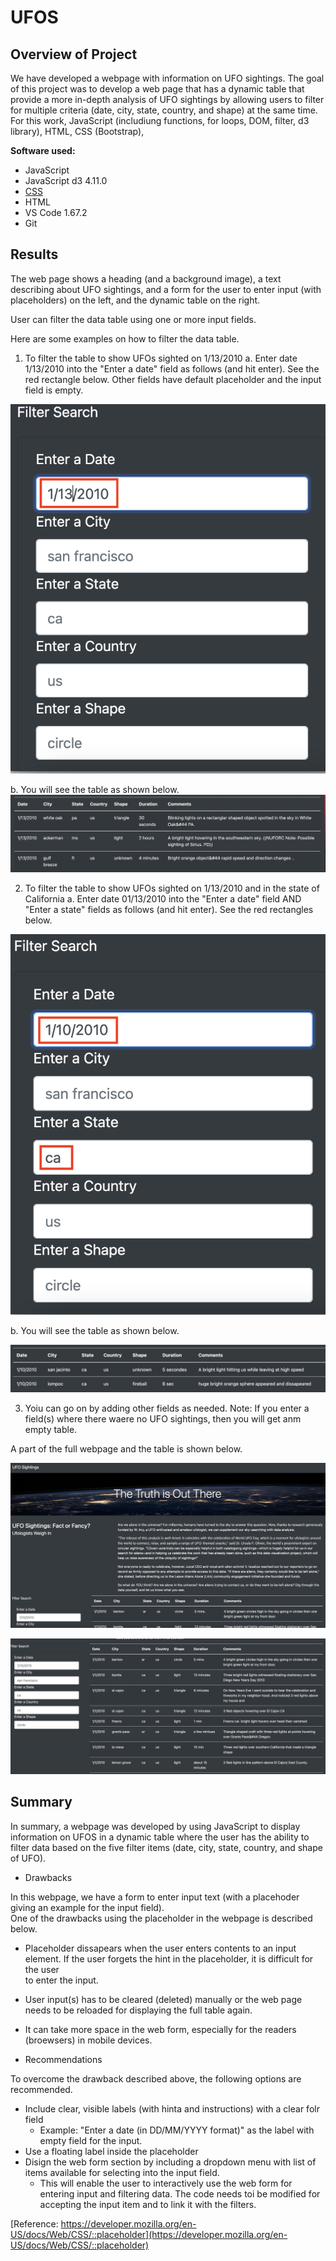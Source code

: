 # UFOS


## Overview of Project

We have developed a webpage with information on UFO sightings. The goal of this project was to develop a web page that has a dynamic table that provide a more in-depth analysis of UFO sightings by allowing users to filter for multiple criteria (date, city, state, country, and shape) at the same time. For this work, JavaScript (includiung functions, for loops, DOM, filter, d3 library), HTML, CSS (Bootstrap), 


**Software used:** 
- JavaScript
- JavaScript d3 4.11.0
- [CSS](https://maxcdn.bootstrapcdn.com/bootstrap/4.0.0/css/bootstrap.min.css)
- HTML
- VS Code 1.67.2
- Git

## Results

The web page shows a heading (and a background image), a text describing about UFO sightings, and a form for the user to enter input (with placeholders) on the left, and the dynamic table on the right. 

User can filter the data table using one or more input fields. 

Here are some examples on how to filter the data table. 

1. To filter the table to show UFOs sighted on 1/13/2010
a. Enter date 1/13/2010 into the "Enter a date" field as follows (and hit enter). See the red rectangle below.
   Other fields have default placeholder and the input field is empty.

![Date Search](/images/date-search.png)

b. You will see the table as shown below.
![Date Search](/images/date-search-table.png)


2. To filter the table to show UFOs sighted on 1/13/2010 and in the state of California
a. Enter date 01/13/2010 into the "Enter a date" field AND "Enter a state" fields as follows (and hit enter). See the red rectangles below.

![Date Search](/images/date-state-search.png)

b. You will see the table as shown below.

![Date Search](/images/date-state-search-table.png)

3. Yoiu can go on by adding other fields as needed. Note: If you enter a field(s) where there waere no UFO sightings, then you will get anm empty table.

A part of the full webpage and the table is shown below.

![Date Search](/images/full-webpage.png)



![Date Search](/images/form-table.png)

## Summary

In summary, a webpage was developed by using JavaScript to display information on UFOS in a dynamic table where the user has the ability to filter data based on the five filter items (date, city, state, country, and shape of UFO). 

- Drawbacks

In this webpage, we have a form to enter input text (with a placehoder giving an example for the input field).  
One of the drawbacks using the placeholder in the webpage is described below. 
  - Placeholder dissapears when the user enters contents to an input element. If the user forgets the hint in the placeholder, it is difficult for the user   
    to enter the input.
  - User input(s) has to be cleared (deleted) manually or the web page needs to be reloaded for displaying the full table again.
  - It can take more space in the web form, especially for the readers (broewsers) in mobile devices. 

- Recommendations

To overcome the drawback described above, the following options are recommended.
  - Include clear, visible labels (with hinta and instructions) with a clear folr field 
    - Example: "Enter a date (in DD/MM/YYYY format)" as the label with empty field for the input.
  - Use a floating label inside the placeholder 
  - Disign the web form section by including a dropdown menu with list of items available for selecting into the input field. 
    - This will enable the user to interactively use the web form for entering input and filtering data. The code needs toi be modified for accepting the input item and to link it with the filters. 
  
  [Reference: https://developer.mozilla.org/en-US/docs/Web/CSS/::placeholder](https://developer.mozilla.org/en-US/docs/Web/CSS/::placeholder)
  
